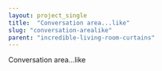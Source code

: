 ```yaml
---
layout: project_single
title:  "Conversation area...like"
slug: "conversation-arealike"
parent: "incredible-living-room-curtains"
---
```

Conversation area...like